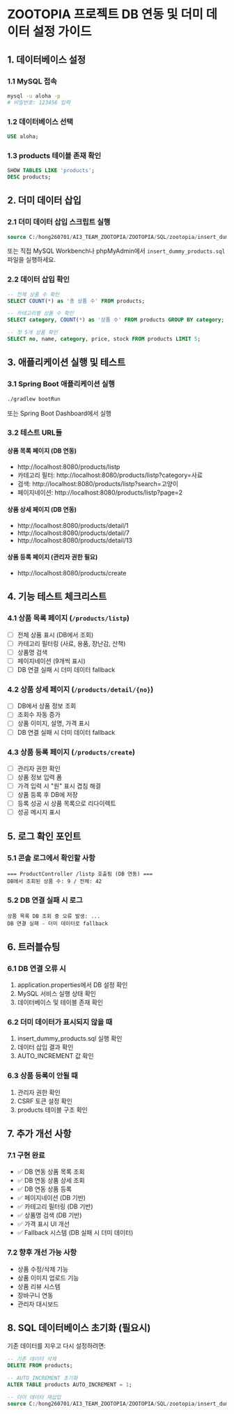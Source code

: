# ZOOTOPIA 프로젝트 DB 연동 및 더미 데이터 설정 가이드

## 1. 데이터베이스 설정

### 1.1 MySQL 접속
```bash
mysql -u aloha -p
# 비밀번호: 123456 입력
```

### 1.2 데이터베이스 선택
```sql
USE aloha;
```

### 1.3 products 테이블 존재 확인
```sql
SHOW TABLES LIKE 'products';
DESC products;
```

## 2. 더미 데이터 삽입

### 2.1 더미 데이터 삽입 스크립트 실행
```sql
source C:/hong260701/AI3_TEAM_ZOOTOPIA/ZOOTOPIA/SQL/zootopia/insert_dummy_products.sql;
```

또는 직접 MySQL Workbench나 phpMyAdmin에서 `insert_dummy_products.sql` 파일을 실행하세요.

### 2.2 데이터 삽입 확인
```sql
-- 전체 상품 수 확인
SELECT COUNT(*) as '총 상품 수' FROM products;

-- 카테고리별 상품 수 확인
SELECT category, COUNT(*) as '상품 수' FROM products GROUP BY category;

-- 첫 5개 상품 확인
SELECT no, name, category, price, stock FROM products LIMIT 5;
```

## 3. 애플리케이션 실행 및 테스트

### 3.1 Spring Boot 애플리케이션 실행
```bash
./gradlew bootRun
```

또는 Spring Boot Dashboard에서 실행

### 3.2 테스트 URL들

#### 상품 목록 페이지 (DB 연동)
- http://localhost:8080/products/listp
- 카테고리 필터: http://localhost:8080/products/listp?category=사료
- 검색: http://localhost:8080/products/listp?search=고양이
- 페이지네이션: http://localhost:8080/products/listp?page=2

#### 상품 상세 페이지 (DB 연동)
- http://localhost:8080/products/detail/1
- http://localhost:8080/products/detail/7
- http://localhost:8080/products/detail/13

#### 상품 등록 페이지 (관리자 권한 필요)
- http://localhost:8080/products/create

## 4. 기능 테스트 체크리스트

### 4.1 상품 목록 페이지 (`/products/listp`)
- [ ] 전체 상품 표시 (DB에서 조회)
- [ ] 카테고리 필터링 (사료, 용품, 장난감, 산책)
- [ ] 상품명 검색
- [ ] 페이지네이션 (9개씩 표시)
- [ ] DB 연결 실패 시 더미 데이터 fallback

### 4.2 상품 상세 페이지 (`/products/detail/{no}`)
- [ ] DB에서 상품 정보 조회
- [ ] 조회수 자동 증가
- [ ] 상품 이미지, 설명, 가격 표시
- [ ] DB 연결 실패 시 더미 데이터 fallback

### 4.3 상품 등록 페이지 (`/products/create`)
- [ ] 관리자 권한 확인
- [ ] 상품 정보 입력 폼
- [ ] 가격 입력 시 "원" 표시 겹침 해결
- [ ] 상품 등록 후 DB에 저장
- [ ] 등록 성공 시 상품 목록으로 리다이렉트
- [ ] 성공 메시지 표시

## 5. 로그 확인 포인트

### 5.1 콘솔 로그에서 확인할 사항
```
=== ProductController /listp 호출됨 (DB 연동) ===
DB에서 조회된 상품 수: 9 / 전체: 42
```

### 5.2 DB 연결 실패 시 로그
```
상품 목록 DB 조회 중 오류 발생: ...
DB 연결 실패 - 더미 데이터로 fallback
```

## 6. 트러블슈팅

### 6.1 DB 연결 오류 시
1. application.properties에서 DB 설정 확인
2. MySQL 서비스 실행 상태 확인
3. 데이터베이스 및 테이블 존재 확인

### 6.2 더미 데이터가 표시되지 않을 때
1. insert_dummy_products.sql 실행 확인
2. 데이터 삽입 결과 확인
3. AUTO_INCREMENT 값 확인

### 6.3 상품 등록이 안될 때
1. 관리자 권한 확인
2. CSRF 토큰 설정 확인
3. products 테이블 구조 확인

## 7. 추가 개선 사항

### 7.1 구현 완료
- ✅ DB 연동 상품 목록 조회
- ✅ DB 연동 상품 상세 조회
- ✅ DB 연동 상품 등록
- ✅ 페이지네이션 (DB 기반)
- ✅ 카테고리 필터링 (DB 기반)
- ✅ 상품명 검색 (DB 기반)
- ✅ 가격 표시 UI 개선
- ✅ Fallback 시스템 (DB 실패 시 더미 데이터)

### 7.2 향후 개선 가능 사항
- 상품 수정/삭제 기능
- 상품 이미지 업로드 기능
- 상품 리뷰 시스템
- 장바구니 연동
- 관리자 대시보드

## 8. SQL 데이터베이스 초기화 (필요시)

기존 데이터를 지우고 다시 설정하려면:

```sql
-- 기존 데이터 삭제
DELETE FROM products;

-- AUTO_INCREMENT 초기화
ALTER TABLE products AUTO_INCREMENT = 1;

-- 더미 데이터 재삽입
source C:/hong260701/AI3_TEAM_ZOOTOPIA/ZOOTOPIA/SQL/zootopia/insert_dummy_products.sql;
```
